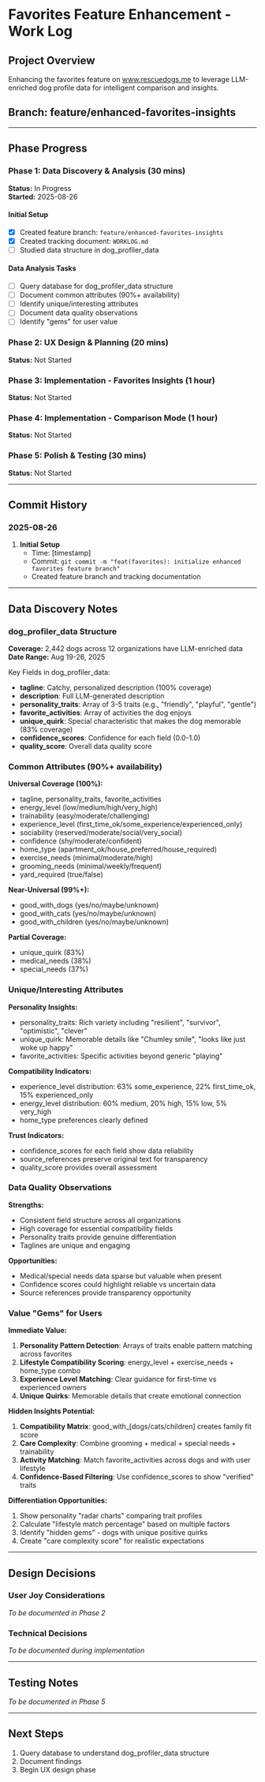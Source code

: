 # Favorites Feature Enhancement - Work Log

## Project Overview
Enhancing the favorites feature on www.rescuedogs.me to leverage LLM-enriched dog profile data for intelligent comparison and insights.

## Branch: feature/enhanced-favorites-insights

---

## Phase Progress

### Phase 1: Data Discovery & Analysis (30 mins)
**Status:** In Progress  
**Started:** 2025-08-26

#### Initial Setup
- [x] Created feature branch: `feature/enhanced-favorites-insights`
- [x] Created tracking document: `WORKLOG.md`
- [ ] Studied data structure in dog_profiler_data

#### Data Analysis Tasks
- [ ] Query database for dog_profiler_data structure
- [ ] Document common attributes (90%+ availability)
- [ ] Identify unique/interesting attributes
- [ ] Document data quality observations
- [ ] Identify "gems" for user value

### Phase 2: UX Design & Planning (20 mins)
**Status:** Not Started

### Phase 3: Implementation - Favorites Insights (1 hour)
**Status:** Not Started

### Phase 4: Implementation - Comparison Mode (1 hour)
**Status:** Not Started

### Phase 5: Polish & Testing (30 mins)
**Status:** Not Started

---

## Commit History

### 2025-08-26

1. **Initial Setup**
   - Time: [timestamp]
   - Commit: `git commit -m "feat(favorites): initialize enhanced favorites feature branch"`
   - Created feature branch and tracking documentation

---

## Data Discovery Notes

### dog_profiler_data Structure
**Coverage:** 2,442 dogs across 12 organizations have LLM-enriched data  
**Date Range:** Aug 19-26, 2025  

Key Fields in dog_profiler_data:
- **tagline**: Catchy, personalized description (100% coverage)
- **description**: Full LLM-generated description
- **personality_traits**: Array of 3-5 traits (e.g., "friendly", "playful", "gentle")
- **favorite_activities**: Array of activities the dog enjoys
- **unique_quirk**: Special characteristic that makes the dog memorable (83% coverage)
- **confidence_scores**: Confidence for each field (0.0-1.0)
- **quality_score**: Overall data quality score

### Common Attributes (90%+ availability)
**Universal Coverage (100%):**
- tagline, personality_traits, favorite_activities
- energy_level (low/medium/high/very_high)
- trainability (easy/moderate/challenging)
- experience_level (first_time_ok/some_experience/experienced_only)
- sociability (reserved/moderate/social/very_social)
- confidence (shy/moderate/confident)
- home_type (apartment_ok/house_preferred/house_required)
- exercise_needs (minimal/moderate/high)
- grooming_needs (minimal/weekly/frequent)
- yard_required (true/false)

**Near-Universal (99%+):**
- good_with_dogs (yes/no/maybe/unknown)
- good_with_cats (yes/no/maybe/unknown)
- good_with_children (yes/no/maybe/unknown)

**Partial Coverage:**
- unique_quirk (83%)
- medical_needs (38%)
- special_needs (37%)

### Unique/Interesting Attributes
**Personality Insights:**
- personality_traits: Rich variety including "resilient", "survivor", "optimistic", "clever"
- unique_quirk: Memorable details like "Chumley smile", "looks like just woke up happy"
- favorite_activities: Specific activities beyond generic "playing"

**Compatibility Indicators:**
- experience_level distribution: 63% some_experience, 22% first_time_ok, 15% experienced_only
- energy_level distribution: 60% medium, 20% high, 15% low, 5% very_high
- home_type preferences clearly defined

**Trust Indicators:**
- confidence_scores for each field show data reliability
- source_references preserve original text for transparency
- quality_score provides overall assessment

### Data Quality Observations
**Strengths:**
- Consistent field structure across all organizations
- High coverage for essential compatibility fields
- Personality traits provide genuine differentiation
- Taglines are unique and engaging

**Opportunities:**
- Medical/special needs data sparse but valuable when present
- Confidence scores could highlight reliable vs uncertain data
- Source references provide transparency opportunity

### Value "Gems" for Users
**Immediate Value:**
1. **Personality Pattern Detection**: Arrays of traits enable pattern matching across favorites
2. **Lifestyle Compatibility Scoring**: energy_level + exercise_needs + home_type combo
3. **Experience Level Matching**: Clear guidance for first-time vs experienced owners
4. **Unique Quirks**: Memorable details that create emotional connection

**Hidden Insights Potential:**
1. **Compatibility Matrix**: good_with_[dogs/cats/children] creates family fit score
2. **Care Complexity**: Combine grooming + medical + special needs + trainability
3. **Activity Matching**: Match favorite_activities across dogs and with user lifestyle
4. **Confidence-Based Filtering**: Use confidence_scores to show "verified" traits

**Differentiation Opportunities:**
1. Show personality "radar charts" comparing trait profiles
2. Calculate "lifestyle match percentage" based on multiple factors
3. Identify "hidden gems" - dogs with unique positive quirks
4. Create "care complexity score" for realistic expectations

---

## Design Decisions

### User Joy Considerations
*To be documented in Phase 2*

### Technical Decisions
*To be documented during implementation*

---

## Testing Notes
*To be documented in Phase 5*

---

## Next Steps
1. Query database to understand dog_profiler_data structure
2. Document findings
3. Begin UX design phase
